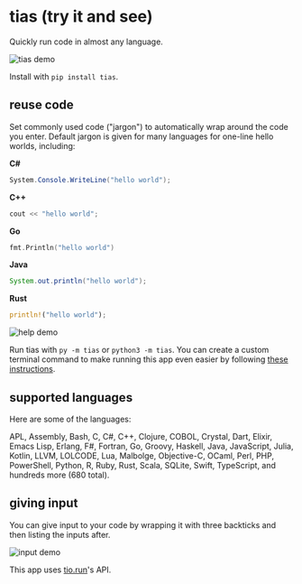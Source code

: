 # tias (try it and see)

Quickly run code in almost any language.

![tias demo](https://media.giphy.com/media/PF3RygFxDwe6OVbFBr/giphy.gif)

Install with `pip install tias`.

## reuse code

Set commonly used code ("jargon") to automatically wrap around the code you enter. Default jargon is given for many languages for one-line hello worlds, including:

**C#**

```cs
System.Console.WriteLine("hello world");
```

**C++**

```cpp
cout << "hello world";
```

**Go**

```go
fmt.Println("hello world")
```

**Java**

```java
System.out.println("hello world");
```

**Rust**

```rust
println!("hello world");
```

![help demo](images/help.png)

Run tias with `py -m tias` or `python3 -m tias`. You can create a custom terminal command to make running this app even easier by following [these instructions](https://wheelercj.github.io/notes/pages/20220320181252.html).

## supported languages

Here are some of the languages:

APL, Assembly, Bash, C, C#, C++, Clojure, COBOL, Crystal, Dart, Elixir, Emacs Lisp, Erlang, F#, Fortran, Go, Groovy, Haskell, Java, JavaScript, Julia, Kotlin, LLVM, LOLCODE, Lua, Malbolge, Objective-C, OCaml, Perl, PHP, PowerShell, Python, R, Ruby, Rust, Scala, SQLite, Swift, TypeScript, and hundreds more (680 total).

## giving input

You can give input to your code by wrapping it with three backticks and then listing the inputs after.

![input demo](images/input.png)

This app uses [tio.run](https://tio.run/#)'s API.
